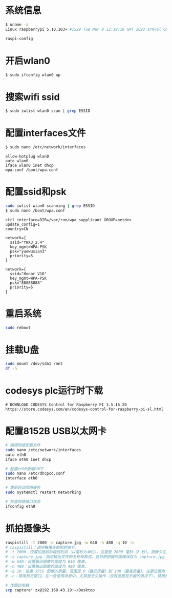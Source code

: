 # 系统信息
```bash
$ uname -a
Linux raspberrypi 5.10.103+ #1529 Tue Mar 8 12:19:18 GMT 2022 armv6l GNU/Linux
```
```bash
raspi-config
```

# 开启wlan0
```bash
$ sudo ifconfig wlan0 up
```

# 搜索wifi ssid
```bash
$ sudo iwlist wlan0 scan | grep ESSID
```

# 配置interfaces文件
```bash
$ sudo nano /etc/network/interfaces
```
```
allow-hotplug wlan0
auto wlan0
iface wlan0 inet dhcp
wpa-conf /boot/wpa.conf
```

# 配置ssid和psk
```bash
sudo iwlist wlan0 scanning | grep ESSID
$ sudo nano /boot/wpa.conf
```
```
ctrl_interface=DIR=/var/run/wpa_supplicant GROUP=netdev
update_config=1
country=CN

network={
  ssid="YWX3_2.4"
  key_mgmt=WPA-PSK
  psk="yuewuxian3"
  priority=5
}

network={
  ssid="Honor V10"
  key_mgmt=WPA-PSK
  psk="88888888"
  priority=5
}
```

# 重启系统
```bash
sudo reboot
```

# 挂载U盘
```bash
sudo mount /dev/sda1 /mnt
df -h
```

# codesys plc运行时下载
```
# DOWNLOAD CODESYS Control for Raspberry PI 3.5.16.20
https://store.codesys.com/en/codesys-control-for-raspberry-pi-sl.html
```

# 配置8152B USB以太网卡
```bash
# 编辑网络配置文件
sudo nano /etc/network/interfaces
auto eth0
iface eth0 inet dhcp

# 配置eth0使用DHCP
sudo nano /etc/dhcpcd.conf
interface eth0

# 重新启动网络服务
sudo systemctl restart networking

# 检查网络接口状态
ifconfig eth0
```

# 抓拍摄像头
```bash
raspistill -t 2000 -o capture.jpg -w 640 -h 480 -q 10 -n
# raspistill：调用摄像头拍照的命令。
# -t 2000：设置拍摄前的延迟时间（以毫秒为单位）。这里是 2000 毫秒（2 秒）。摄像头在拍摄前等待 2 秒，给你时间准备或稳定摄像头。
# -o capture.jpg：指定输出文件的名称和格式。这将把拍摄的图像保存为 capture.jpg 文件。
# -w 640：设置输出图像的宽度为 640 像素。
# -h 480：设置输出图像的高度为 480 像素。
# -q 10：设置 JPEG 图像的质量，范围是 0（最低质量）到 100（最高质量）。这里设置为 10，是较低的图像质量，有助于减小文件大小。
# -n：禁用预览窗口。在一些使用场景中，尤其是无头操作（没有连接显示器的情况下），禁用预览窗口是必要的。

# 传图到电脑
scp capture* zx@192.168.43.19:~/Desktop
```
